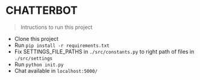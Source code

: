 # CHATTERBOT

> Intructions to run this project

- Clone this project
- Run `pip install -r requirements.txt`
- Fix SETTINGS_FILE_PATHS in `./src/constants.py` to right path of files in `./src/settings`
- Run `python init.py`
- Chat available in `localhost:5000/`
